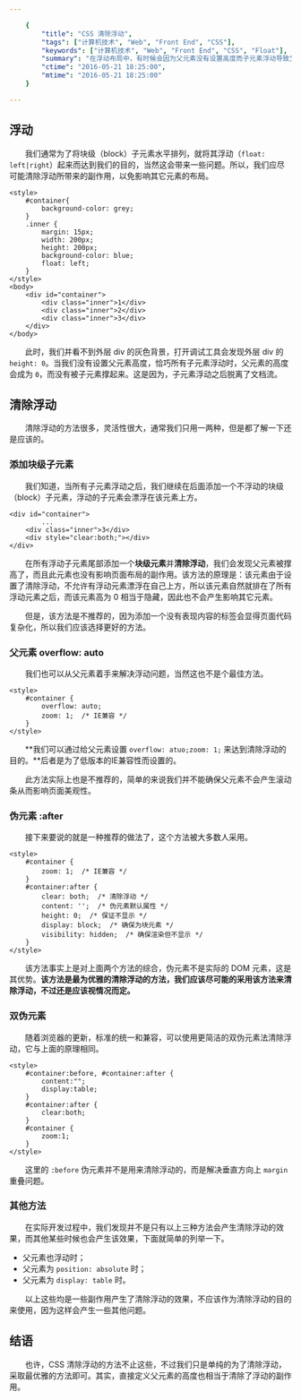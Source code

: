 ```yaml
---

    {
		"title": "CSS 清除浮动",
		"tags": ["计算机技术", "Web", "Front End", "CSS"],
        "keywords": ["计算机技术", "Web", "Front End", "CSS", "Float"],
        "summary": "在浮动布局中，有时候会因为父元素没有设置高度而子元素浮动导致父元素坍塌，我们就需要清除浮动撑起父元素的高度，在这里总结一下常用方法。",
        "ctime": "2016-05-21 18:25:00",
        "mtime": "2016-05-21 18:25:00"
    }

---
```


## 浮动

　　我们通常为了将块级（block）子元素水平排列，就将其浮动（`float: left|right`）起来而达到我们的目的，当然这会带来一些问题。所以，我们应尽可能清除浮动所带来的副作用，以免影响其它元素的布局。

	<style>
		#container{
			background-color: grey;
		}
		.inner {
			margin: 15px;
			width: 200px;
			height: 200px;
			background-color: blue;
			float: left;
		}
	</style>
	<body>
		<div id="container">
			<div class="inner">1</div>
			<div class="inner">2</div>
			<div class="inner">3</div>
		</div>
	</body>

　　此时，我们并看不到外层 div 的灰色背景，打开调试工具会发现外层 div 的 `height: 0`。当我们没有设置父元素高度，恰巧所有子元素浮动时，父元素的高度会成为 `0`，而没有被子元素撑起来。这是因为，子元素浮动之后脱离了文档流。

## 清除浮动

　　清除浮动的方法很多，灵活性很大，通常我们只用一两种，但是都了解一下还是应该的。

### 添加块级子元素

　　我们知道，当所有子元素浮动之后，我们继续在后面添加一个不浮动的块级（block）子元素，浮动的子元素会漂浮在该元素上方。

	<div id="container">
			...
		<div class="inner">3</div>
		<div style="clear:both;"></div>
	</div>

　　在所有浮动子元素尾部添加一个**块级元素**并**清除浮动**，我们会发现父元素被撑高了，而且此元素也没有影响页面布局的副作用。</b>该方法的原理是：该元素由于设置了清除浮动，不允许有浮动元素漂浮在自己上方，所以该元素自然就排在了所有浮动元素之后，而该元素高为 0 相当于隐藏，因此也不会产生影响其它元素。

　　但是，该方法是不推荐的，因为添加一个没有表现内容的标签会显得页面代码复杂化，所以我们应该选择更好的方法。

### 父元素 overflow: auto

　　我们也可以从父元素着手来解决浮动问题，当然这也不是个最佳方法。

	<style>
		#container {
			overflow: auto;
			zoom: 1;  /* IE兼容 */
		}
	</style>

　　**我们可以通过给父元素设置 `overflow: atuo;zoom: 1;` 来达到清除浮动的目的。**后者是为了低版本的IE兼容性而设置的。

　　此方法实际上也是不推荐的，简单的来说我们并不能确保父元素不会产生滚动条从而影响页面美观性。

### 伪元素 :after

　　接下来要说的就是一种推荐的做法了，这个方法被大多数人采用。

	<style>
		#container {
			zoom: 1;  /* IE兼容 */
		}
		#container:after {
			clear: both;  /* 清除浮动 */
			content: '';  /* 伪元素默认属性 */
			height: 0;  /* 保证不显示 */
			display: block;  /* 确保为块元素 */
			visibility: hidden;  /* 确保渲染但不显示 */
		}
	</style>

　　该方法事实上是对上面两个方法的综合，伪元素不是实际的 DOM 元素，这是其优势。**该方法是最为优雅的清除浮动的方法，我们应该尽可能的采用该方法来清除浮动，不过还是应该视情况而定。**

### 双伪元素

　　随着浏览器的更新，标准的统一和兼容，可以使用更简洁的双伪元素法清除浮动，它与上面的原理相同。

	<style>
		#container:before, #container:after {
			content:"";
			display:table;
		}
		#container:after {
			clear:both;
		}
		#container {
			zoom:1;
		}
	</style>

　　这里的 `:before` 伪元素并不是用来清除浮动的，而是解决垂直方向上 `margin` 重叠问题。

### 其他方法

　　在实际开发过程中，我们发现并不是只有以上三种方法会产生清除浮动的效果，而其他某些时候也会产生该效果，下面就简单的列举一下。

- 父元素也浮动时；
- 父元素为 `position: absolute` 时；
- 父元素为 `display: table` 时。

　　以上这些均是一些副作用产生了清除浮动的效果，不应该作为清除浮动的目的来使用，因为这样会产生一些其他问题。

## 结语

　　也许，CSS 清除浮动的方法不止这些，不过我们只是单纯的为了清除浮动，采取最优雅的方法即可。其实，直接定义父元素的高度也相当于清除了浮动的副作用。